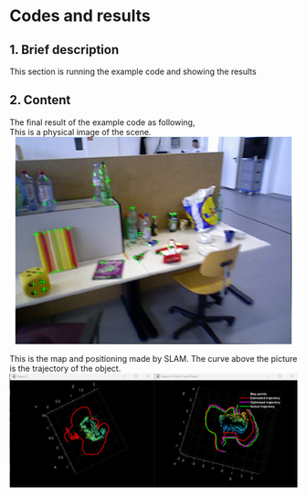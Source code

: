 # Codes and results

## 1. Brief description
This section is running the example code and showing the results

## 2. Content
The final result of the example code as following,  
This is a physical image of the scene.  
![Figure1.png](https://github.com/haoli123456/Project-SLAM/blob/970c0a4600968a595eb41a6ffb9451f4d1844a61/Figure1.png)  
 


This is the map and positioning made by SLAM. The curve above the picture is the trajectory of the object.  
![Figure2](/Figure2.png)  

